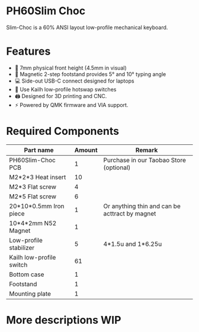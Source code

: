  # PH60Slim Choc
Slim-Choc is a 60% ANSI layout low-profile mechanical keyboard.


# Features
+ 📏 7mm physical front height (4.5mm in visual)
+ 🧲 Magnetic 2-step footstand provides 5° and 10° typing angle
+ 💻 Side-out USB-C connect designed for laptops
+ 🔅 Use Kailh low-profile hotswap switches
+ 🖨️ Designed for 3D printing and CNC.
+ ⚡ Powered by QMK firmware and VIA support.


# Required Components
|Part name                           |Amount  |Remark                                        |
|------------------------------------|--------|----------------------------------------------|
|PH60Slim-Choc PCB                   |1       |Purchase in our Taobao Store (optional)       |
|M2\*2*3 Heat insert                 |10      |                                              |
|M2*3 Flat screw                     |4       |                                              |
|M2*5 Flat screw                     |6       |                                              |
|20\*10*0.5mm Iron piece             |1       |Or anything thin and can be acttract by magnet|
|10\*4*2mm N52 Magnet                |1       |                                              |
|Low-profile stabilizer              |5       |4\*1.5u and 1\*6.25u                          |
|Kailh low-profile switch            |61      |                                              |
|Bottom case                         |1       |                                              |
|Footstand                           |1       |                                              |
|Mounting plate                      |1       |                                              |

# More descriptions WIP
